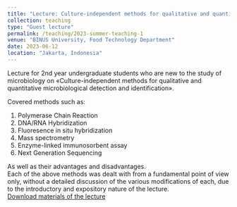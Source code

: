 ```yaml
---
title: "Lecture: Culture-independent methods for qualitative and quantitative microbiological detection and identification"
collection: teaching
type: "Guest lecture"
permalink: /teaching/2023-summer-teaching-1
venue: "BINUS University, Food Technology Department"
date: 2023-06-12
location: "Jakarta, Indonesia"
---
```


Lecture for 2nd year undergraduate students who are new to the study of microbiology on «Culture-independent methods for qualitative and quantitative microbiological detection and identification».<br>

Covered methods such as:<br>
1. Polymerase Chain Reaction<br>
2. DNA/RNA Hybridization<br>
3. Fluoresence in situ hybridization<br>
4. Mass spectrometry<br>
5. Enzyme-linked immunosorbent assay<br>
6. Next Generation Sequencing<br>

As well as their advantages and disadvantages.<br>
Each of the above methods was dealt with from a fundamental point of view only, without a detailed discussion of the various modifications of each, due to the introductory and expository nature of the lecture.<br>
[Download materials of the lecture](http://iliapopov17.github.io/files/Lectures/Culture-independent_methods_for_qualitative_and_quantitative_microbiological_detection_and_identification.pdf)